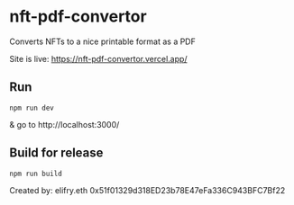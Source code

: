 # nft-pdf-convertor
Converts NFTs to a nice printable format as a PDF

Site is live: https://nft-pdf-convertor.vercel.app/

## Run
```
npm run dev
```

& go to http://localhost:3000/

## Build for release
```
npm run build
```


Created by:
elifry.eth
0x51f01329d318ED23b78E47eFa336C943BFC7Bf22
